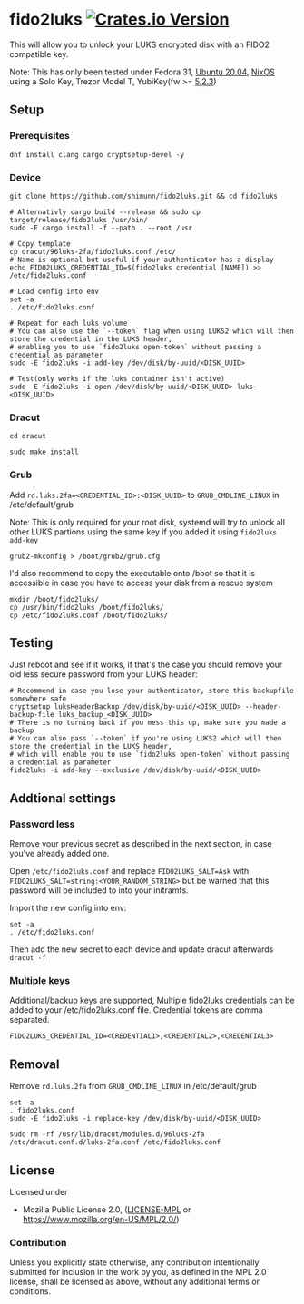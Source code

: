 # fido2luks [![Crates.io Version](https://img.shields.io/crates/v/fido2luks.svg)](https://crates.io/crates/fido2luks)

This will allow you to unlock your LUKS encrypted disk with an FIDO2 compatible key.

Note: This has only been tested under Fedora 31, [Ubuntu 20.04](initramfs-tools/), [NixOS](https://nixos.org/nixos/manual/#sec-luks-file-systems-fido2) using a Solo Key, Trezor Model T, YubiKey(fw >= [5.2.3](https://support.yubico.com/hc/en-us/articles/360016649319-YubiKey-5-2-3-Enhancements-to-FIDO-2-Support))

## Setup

### Prerequisites

```
dnf install clang cargo cryptsetup-devel -y
```

### Device

```
git clone https://github.com/shimunn/fido2luks.git && cd fido2luks

# Alternativly cargo build --release && sudo cp target/release/fido2luks /usr/bin/
sudo -E cargo install -f --path . --root /usr

# Copy template
cp dracut/96luks-2fa/fido2luks.conf /etc/
# Name is optional but useful if your authenticator has a display
echo FIDO2LUKS_CREDENTIAL_ID=$(fido2luks credential [NAME]) >> /etc/fido2luks.conf

# Load config into env
set -a
. /etc/fido2luks.conf

# Repeat for each luks volume
# You can also use the `--token` flag when using LUKS2 which will then store the credential in the LUKS header,
# enabling you to use `fido2luks open-token` without passing a credential as parameter
sudo -E fido2luks -i add-key /dev/disk/by-uuid/<DISK_UUID>

# Test(only works if the luks container isn't active)
sudo -E fido2luks -i open /dev/disk/by-uuid/<DISK_UUID> luks-<DISK_UUID>

```

### Dracut

```
cd dracut

sudo make install
```

### Grub

Add `rd.luks.2fa=<CREDENTIAL_ID>:<DISK_UUID>` to `GRUB_CMDLINE_LINUX` in /etc/default/grub

Note: This is only required for your root disk, systemd will try to unlock all other LUKS partions using the same key if you added it using `fido2luks add-key`

```
grub2-mkconfig > /boot/grub2/grub.cfg
```

I'd also recommend to copy the executable onto /boot so that it is accessible in case you have to access your disk from a rescue system

```
mkdir /boot/fido2luks/
cp /usr/bin/fido2luks /boot/fido2luks/
cp /etc/fido2luks.conf /boot/fido2luks/
```

## Testing

Just reboot and see if it works, if that's the case you should remove your old less secure password from your LUKS header:

```
# Recommend in case you lose your authenticator, store this backupfile somewhere safe
cryptsetup luksHeaderBackup /dev/disk/by-uuid/<DISK_UUID> --header-backup-file luks_backup_<DISK_UUID>
# There is no turning back if you mess this up, make sure you made a backup
# You can also pass `--token` if you're using LUKS2 which will then store the credential in the LUKS header,
# which will enable you to use `fido2luks open-token` without passing a credential as parameter
fido2luks -i add-key --exclusive /dev/disk/by-uuid/<DISK_UUID>
```

## Addtional settings

### Password less

Remove your previous secret as described in the next section, in case you've already added one.

Open `/etc/fido2luks.conf` and replace `FIDO2LUKS_SALT=Ask` with `FIDO2LUKS_SALT=string:<YOUR_RANDOM_STRING>`
but be warned that this password will be included to into your initramfs.

Import the new config into env:

```
set -a
. /etc/fido2luks.conf
```

Then add the new secret to each device and update dracut afterwards `dracut -f`

### Multiple keys

Additional/backup keys are supported, Multiple fido2luks credentials can be added to your /etc/fido2luks.conf file. Credential tokens are comma separated.
```
FIDO2LUKS_CREDENTIAL_ID=<CREDENTIAL1>,<CREDENTIAL2>,<CREDENTIAL3>
```

## Removal

Remove `rd.luks.2fa` from `GRUB_CMDLINE_LINUX` in /etc/default/grub

```
set -a
. fido2luks.conf
sudo -E fido2luks -i replace-key /dev/disk/by-uuid/<DISK_UUID>

sudo rm -rf /usr/lib/dracut/modules.d/96luks-2fa /etc/dracut.conf.d/luks-2fa.conf /etc/fido2luks.conf
```

## License

Licensed under

 * Mozilla Public License 2.0, ([LICENSE-MPL](LICENSE-MPL) or https://www.mozilla.org/en-US/MPL/2.0/)

### Contribution

Unless you explicitly state otherwise, any contribution intentionally
submitted for inclusion in the work by you, as defined in the MPL 2.0
license, shall be licensed as above, without any additional terms or
conditions.

